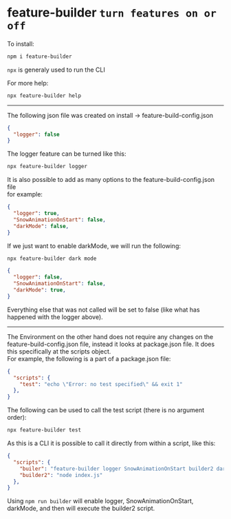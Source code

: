 # feature-builder ``turn features on or off``

To install:

```bash
npm i feature-builder 
```

``npx`` is generaly used to run the CLI

For more help:

```bash
npx feature-builder help    
```
---
The following json file was created  on install -> feature-build-config.json
```json
{
  "logger": false
}
```

The logger feature can be turned like this:

```bash
npx feature-builder logger
```

It is also possible to add as many options to the feature-build-config.json file\
for example:
```json
{
  "logger": true,
  "SnowAnimationOnStart": false,
  "darkMode": false,
}
```
If we just want to enable darkMode, we will run the following:
```bash
npx feature-builder dark mode
```
```json
{
  "logger": false,
  "SnowAnimationOnStart": false,
  "darkMode": true,
}
```
Everything else that was not called will be set to false (like what has happened with the logger above).
___
The Environment on the other hand does not require any changes on the feature-build-config.json file, instead it looks at package.json file. It does this specifically at the scripts object.\
For example, the following is a part of a package.json file:
```json
{
  "scripts": {
    "test": "echo \"Error: no test specified\" && exit 1"
  },
}
```
The following can be used to call the test script (there is no argument order):
```bash
npx feature-builder test
```

As this is a CLI it is possible to call it directly from within a script, like this:

```json
{
  "scripts": {
    "builer": "feature-builder logger SnowAnimationOnStart builder2 darkMode",
    "builder2": "node index.js"
  },
}
```
Using ``npm run builder`` will enable logger, SnowAnimationOnStart, darkMode, and then will execute the builder2 script.